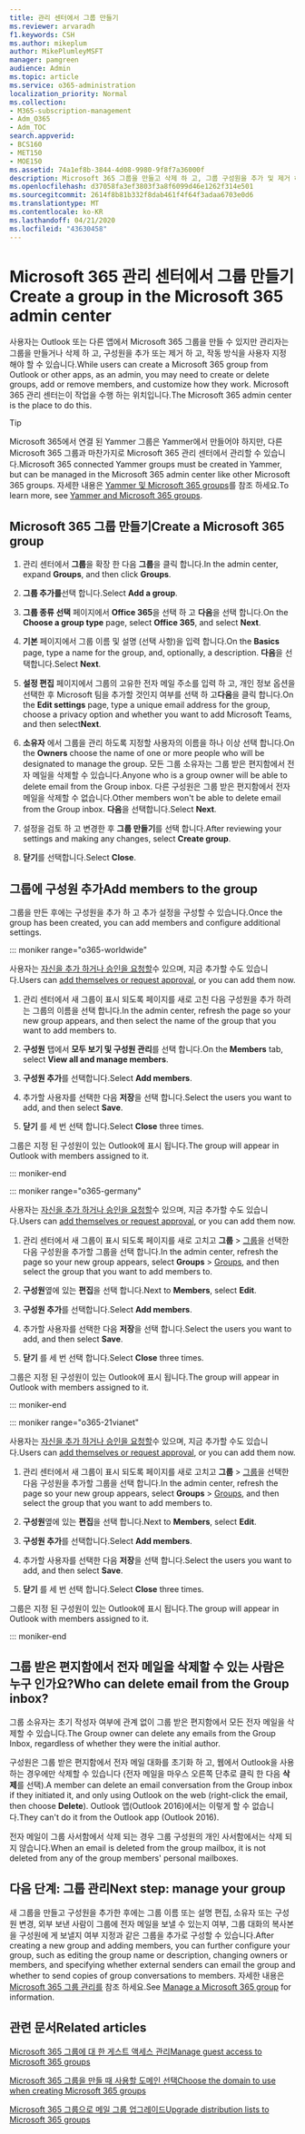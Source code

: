 ```yaml
---
title: 관리 센터에서 그룹 만들기
ms.reviewer: arvaradh
f1.keywords: CSH
ms.author: mikeplum
author: MikePlumleyMSFT
manager: pamgreen
audience: Admin
ms.topic: article
ms.service: o365-administration
localization_priority: Normal
ms.collection:
- M365-subscription-management
- Adm_O365
- Adm_TOC
search.appverid:
- BCS160
- MET150
- MOE150
ms.assetid: 74a1ef8b-3844-4d08-9980-9f8f7a36000f
description: Microsoft 365 그룹을 만들고 삭제 하 고, 그룹 구성원을 추가 및 제거 하 고, 그룹의 작동 방식을 사용자 지정 하는 방법에 대해 알아봅니다.
ms.openlocfilehash: d37058fa3ef3803f3a8f6099d46e1262f314e501
ms.sourcegitcommit: 2614f8b81b332f8dab461f4f64f3adaa6703e0d6
ms.translationtype: MT
ms.contentlocale: ko-KR
ms.lasthandoff: 04/21/2020
ms.locfileid: "43630458"
---
```

# <a name="create-a-group-in-the-microsoft-365-admin-center"></a><span data-ttu-id="855c8-103">Microsoft 365 관리 센터에서 그룹 만들기</span><span class="sxs-lookup"><span data-stu-id="855c8-103">Create a group in the Microsoft 365 admin center</span></span>
  
<span data-ttu-id="855c8-104">사용자는 Outlook 또는 다른 앱에서 Microsoft 365 그룹을 만들 수 있지만 관리자는 그룹을 만들거나 삭제 하 고, 구성원을 추가 또는 제거 하 고, 작동 방식을 사용자 지정 해야 할 수 있습니다.</span><span class="sxs-lookup"><span data-stu-id="855c8-104">While users can create a Microsoft 365 group from Outlook or other apps, as an admin, you may need to create or delete groups, add or remove members, and customize how they work.</span></span> <span data-ttu-id="855c8-105">Microsoft 365 관리 센터는이 작업을 수행 하는 위치입니다.</span><span class="sxs-lookup"><span data-stu-id="855c8-105">The Microsoft 365 admin center is the place to do this.</span></span> 

> [!TIP]
> <span data-ttu-id="855c8-106">Microsoft 365에서 연결 된 Yammer 그룹은 Yammer에서 만들어야 하지만, 다른 Microsoft 365 그룹과 마찬가지로 Microsoft 365 관리 센터에서 관리할 수 있습니다.</span><span class="sxs-lookup"><span data-stu-id="855c8-106">Microsoft 365 connected Yammer groups must be created in Yammer, but can be managed in the Microsoft 365 admin center like other Microsoft 365 groups.</span></span> <span data-ttu-id="855c8-107">자세한 내용은 [Yammer 및 Microsoft 365 groups](https://support.office.com/article/d8c239dc-a48b-47ab-b85e-6b4b8191a869.aspx)를 참조 하세요.</span><span class="sxs-lookup"><span data-stu-id="855c8-107">To learn more, see [Yammer and Microsoft 365 groups](https://support.office.com/article/d8c239dc-a48b-47ab-b85e-6b4b8191a869.aspx).</span></span> 

## <a name="create-a-microsoft-365-group"></a><span data-ttu-id="855c8-108">Microsoft 365 그룹 만들기</span><span class="sxs-lookup"><span data-stu-id="855c8-108">Create a Microsoft 365 group</span></span>

1. <span data-ttu-id="855c8-109">관리 센터에서 **그룹**을 확장 한 다음 **그룹**을 클릭 합니다.</span><span class="sxs-lookup"><span data-stu-id="855c8-109">In the admin center, expand **Groups**, and then click **Groups**.</span></span>

2. <span data-ttu-id="855c8-110">**그룹 추가를**선택 합니다.</span><span class="sxs-lookup"><span data-stu-id="855c8-110">Select **Add a group**.</span></span>
  
3. <span data-ttu-id="855c8-111">**그룹 종류 선택** 페이지에서 **Office 365**을 선택 하 고 **다음**을 선택 합니다.</span><span class="sxs-lookup"><span data-stu-id="855c8-111">On the **Choose a group type** page, select **Office 365**, and select **Next**.</span></span>

4. <span data-ttu-id="855c8-112">**기본** 페이지에서 그룹 이름 및 설명 (선택 사항)을 입력 합니다.</span><span class="sxs-lookup"><span data-stu-id="855c8-112">On the **Basics** page, type a name for the group, and, optionally, a description.</span></span> <span data-ttu-id="855c8-113">**다음**을 선택합니다.</span><span class="sxs-lookup"><span data-stu-id="855c8-113">Select **Next**.</span></span>
    
5. <span data-ttu-id="855c8-114">**설정 편집** 페이지에서 그룹의 고유한 전자 메일 주소를 입력 하 고, 개인 정보 옵션을 선택한 후 Microsoft 팀을 추가할 것인지 여부를 선택 하 고**다음**을 클릭 합니다.</span><span class="sxs-lookup"><span data-stu-id="855c8-114">On the **Edit settings** page, type a unique email address for the group, choose a privacy option and whether you want to add Microsoft Teams, and then select**Next**.</span></span>
    
6. <span data-ttu-id="855c8-115">**소유자** 에서 그룹을 관리 하도록 지정할 사용자의 이름을 하나 이상 선택 합니다.</span><span class="sxs-lookup"><span data-stu-id="855c8-115">On the **Owners** choose the name of one or more people who will be designated to manage the group.</span></span> <span data-ttu-id="855c8-116">모든 그룹 소유자는 그룹 받은 편지함에서 전자 메일을 삭제할 수 있습니다.</span><span class="sxs-lookup"><span data-stu-id="855c8-116">Anyone who is a group owner will be able to delete email from the Group inbox.</span></span> <span data-ttu-id="855c8-117">다른 구성원은 그룹 받은 편지함에서 전자 메일을 삭제할 수 없습니다.</span><span class="sxs-lookup"><span data-stu-id="855c8-117">Other members won't be able to delete email from the Group inbox.</span></span> <span data-ttu-id="855c8-118">**다음**을 선택합니다.</span><span class="sxs-lookup"><span data-stu-id="855c8-118">Select **Next**.</span></span>
    
7. <span data-ttu-id="855c8-119">설정을 검토 하 고 변경한 후 **그룹 만들기**를 선택 합니다.</span><span class="sxs-lookup"><span data-stu-id="855c8-119">After reviewing your settings and making any changes, select **Create group**.</span></span>

8. <span data-ttu-id="855c8-120">**닫기**를 선택합니다.</span><span class="sxs-lookup"><span data-stu-id="855c8-120">Select **Close**.</span></span>
    
## <a name="add-members-to-the-group"></a><span data-ttu-id="855c8-121">그룹에 구성원 추가</span><span class="sxs-lookup"><span data-stu-id="855c8-121">Add members to the group</span></span>

<span data-ttu-id="855c8-122">그룹을 만든 후에는 구성원을 추가 하 고 추가 설정을 구성할 수 있습니다.</span><span class="sxs-lookup"><span data-stu-id="855c8-122">Once the group has been created, you can add members and configure additional settings.</span></span>

::: moniker range="o365-worldwide"

<span data-ttu-id="855c8-123">사용자는 [자신을 추가 하거나 승인을 요청할](https://support.office.com/article/Join-a-group-in-Outlook-2e59e19c-b872-44c8-ae84-0acc4b79c45d)수 있으며, 지금 추가할 수도 있습니다.</span><span class="sxs-lookup"><span data-stu-id="855c8-123">Users can [add themselves or request approval](https://support.office.com/article/Join-a-group-in-Outlook-2e59e19c-b872-44c8-ae84-0acc4b79c45d), or you can add them now.</span></span>

1. <span data-ttu-id="855c8-124">관리 센터에서 새 그룹이 표시 되도록 페이지를 새로 고친 다음 구성원을 추가 하려는 그룹의 이름을 선택 합니다.</span><span class="sxs-lookup"><span data-stu-id="855c8-124">In the admin center, refresh the page so your new group appears, and then select the name of the group that you want to add members to.</span></span>
    
2. <span data-ttu-id="855c8-125">**구성원** 탭에서 **모두 보기 및 구성원 관리**를 선택 합니다.</span><span class="sxs-lookup"><span data-stu-id="855c8-125">On the **Members** tab, select **View all and manage members**.</span></span>

3. <span data-ttu-id="855c8-126">**구성원 추가**를 선택합니다.</span><span class="sxs-lookup"><span data-stu-id="855c8-126">Select **Add members**.</span></span>
    
4. <span data-ttu-id="855c8-127">추가할 사용자를 선택한 다음 **저장**을 선택 합니다.</span><span class="sxs-lookup"><span data-stu-id="855c8-127">Select the users you want to add, and then select **Save**.</span></span>
    
5. <span data-ttu-id="855c8-128">**닫기** 를 세 번 선택 합니다.</span><span class="sxs-lookup"><span data-stu-id="855c8-128">Select **Close** three times.</span></span> 
    
<span data-ttu-id="855c8-129">그룹은 지정 된 구성원이 있는 Outlook에 표시 됩니다.</span><span class="sxs-lookup"><span data-stu-id="855c8-129">The group will appear in Outlook with members assigned to it.</span></span>

::: moniker-end

::: moniker range="o365-germany"

<span data-ttu-id="855c8-130">사용자는 [자신을 추가 하거나 승인을 요청할](https://support.office.com/article/Join-a-group-in-Outlook-2e59e19c-b872-44c8-ae84-0acc4b79c45d)수 있으며, 지금 추가할 수도 있습니다.</span><span class="sxs-lookup"><span data-stu-id="855c8-130">Users can [add themselves or request approval](https://support.office.com/article/Join-a-group-in-Outlook-2e59e19c-b872-44c8-ae84-0acc4b79c45d), or you can add them now.</span></span>
1. <span data-ttu-id="855c8-131">관리 센터에서 새 그룹이 표시 되도록 페이지를 새로 고치고 **그룹** \> <a href="https://go.microsoft.com/fwlink/p/?linkid=2052855" target="_blank">그룹</a>을 선택한 다음 구성원을 추가할 그룹을 선택 합니다.</span><span class="sxs-lookup"><span data-stu-id="855c8-131">In the admin center, refresh the page so your new group appears, select **Groups** \> <a href="https://go.microsoft.com/fwlink/p/?linkid=2052855" target="_blank">Groups</a>, and then select the group that you want to add members to.</span></span>
    
2. <span data-ttu-id="855c8-132">**구성원**옆에 있는 **편집**을 선택 합니다.</span><span class="sxs-lookup"><span data-stu-id="855c8-132">Next to **Members**, select **Edit**.</span></span>
3. <span data-ttu-id="855c8-133">**구성원 추가**를 선택합니다.</span><span class="sxs-lookup"><span data-stu-id="855c8-133">Select **Add members**.</span></span>
    
4. <span data-ttu-id="855c8-134">추가할 사용자를 선택한 다음 **저장**을 선택 합니다.</span><span class="sxs-lookup"><span data-stu-id="855c8-134">Select the users you want to add, and then select **Save**.</span></span>
    
5. <span data-ttu-id="855c8-135">**닫기** 를 세 번 선택 합니다.</span><span class="sxs-lookup"><span data-stu-id="855c8-135">Select **Close** three times.</span></span> 
    
<span data-ttu-id="855c8-136">그룹은 지정 된 구성원이 있는 Outlook에 표시 됩니다.</span><span class="sxs-lookup"><span data-stu-id="855c8-136">The group will appear in Outlook with members assigned to it.</span></span>
  
::: moniker-end

::: moniker range="o365-21vianet"

<span data-ttu-id="855c8-137">사용자는 [자신을 추가 하거나 승인을 요청할](https://support.office.com/article/Join-a-group-in-Outlook-2e59e19c-b872-44c8-ae84-0acc4b79c45d)수 있으며, 지금 추가할 수도 있습니다.</span><span class="sxs-lookup"><span data-stu-id="855c8-137">Users can [add themselves or request approval](https://support.office.com/article/Join-a-group-in-Outlook-2e59e19c-b872-44c8-ae84-0acc4b79c45d), or you can add them now.</span></span>
1. <span data-ttu-id="855c8-138">관리 센터에서 새 그룹이 표시 되도록 페이지를 새로 고치고 **그룹** \> <a href="https://go.microsoft.com/fwlink/p/?linkid=2052855" target="_blank">그룹</a>을 선택한 다음 구성원을 추가할 그룹을 선택 합니다.</span><span class="sxs-lookup"><span data-stu-id="855c8-138">In the admin center, refresh the page so your new group appears, select **Groups** \> <a href="https://go.microsoft.com/fwlink/p/?linkid=2052855" target="_blank">Groups</a>, and then select the group that you want to add members to.</span></span>
    
2. <span data-ttu-id="855c8-139">**구성원**옆에 있는 **편집**을 선택 합니다.</span><span class="sxs-lookup"><span data-stu-id="855c8-139">Next to **Members**, select **Edit**.</span></span>
3. <span data-ttu-id="855c8-140">**구성원 추가**를 선택합니다.</span><span class="sxs-lookup"><span data-stu-id="855c8-140">Select **Add members**.</span></span>
    
4. <span data-ttu-id="855c8-141">추가할 사용자를 선택한 다음 **저장**을 선택 합니다.</span><span class="sxs-lookup"><span data-stu-id="855c8-141">Select the users you want to add, and then select **Save**.</span></span>
    
5. <span data-ttu-id="855c8-142">**닫기** 를 세 번 선택 합니다.</span><span class="sxs-lookup"><span data-stu-id="855c8-142">Select **Close** three times.</span></span> 
    
<span data-ttu-id="855c8-143">그룹은 지정 된 구성원이 있는 Outlook에 표시 됩니다.</span><span class="sxs-lookup"><span data-stu-id="855c8-143">The group will appear in Outlook with members assigned to it.</span></span>
  
::: moniker-end

## <a name="who-can-delete-email-from-the-group-inbox"></a><span data-ttu-id="855c8-144">그룹 받은 편지함에서 전자 메일을 삭제할 수 있는 사람은 누구 인가요?</span><span class="sxs-lookup"><span data-stu-id="855c8-144">Who can delete email from the Group inbox?</span></span>

<span data-ttu-id="855c8-145">그룹 소유자는 초기 작성자 여부에 관계 없이 그룹 받은 편지함에서 모든 전자 메일을 삭제할 수 있습니다.</span><span class="sxs-lookup"><span data-stu-id="855c8-145">The Group owner can delete any emails from the Group Inbox, regardless of whether they were the initial author.</span></span>
  
<span data-ttu-id="855c8-146">구성원은 그룹 받은 편지함에서 전자 메일 대화를 초기화 하 고, 웹에서 Outlook을 사용 하는 경우에만 삭제할 수 있습니다 (전자 메일을 마우스 오른쪽 단추로 클릭 한 다음 **삭제**를 선택).</span><span class="sxs-lookup"><span data-stu-id="855c8-146">A member can delete an email conversation from the Group inbox if they initiated it, and only using Outlook on the web (right-click the email, then choose **Delete**).</span></span> <span data-ttu-id="855c8-147">Outlook 앱(Outlook 2016)에서는 이렇게 할 수 없습니다.</span><span class="sxs-lookup"><span data-stu-id="855c8-147">They can't do it from the Outlook app (Outlook 2016).</span></span>
  
<span data-ttu-id="855c8-148">전자 메일이 그룹 사서함에서 삭제 되는 경우 그룹 구성원의 개인 사서함에서는 삭제 되지 않습니다.</span><span class="sxs-lookup"><span data-stu-id="855c8-148">When an email is deleted from the group mailbox, it is not deleted from any of the group members' personal mailboxes.</span></span>

## <a name="next-step-manage-your-group"></a><span data-ttu-id="855c8-149">다음 단계: 그룹 관리</span><span class="sxs-lookup"><span data-stu-id="855c8-149">Next step: manage your group</span></span>

<span data-ttu-id="855c8-150">새 그룹을 만들고 구성원을 추가한 후에는 그룹 이름 또는 설명 편집, 소유자 또는 구성원 변경, 외부 보낸 사람이 그룹에 전자 메일을 보낼 수 있는지 여부, 그룹 대화의 복사본을 구성원에 게 보낼지 여부 지정과 같은 그룹을 추가로 구성할 수 있습니다.</span><span class="sxs-lookup"><span data-stu-id="855c8-150">After creating a new group and adding members, you can further configure your group, such as editing the group name or description, changing owners or members, and specifying whether external senders can email the group and whether to send copies of group conversations to members.</span></span> <span data-ttu-id="855c8-151">자세한 내용은 [Microsoft 365 그룹 관리를](manage-groups.md) 참조 하세요.</span><span class="sxs-lookup"><span data-stu-id="855c8-151">See [Manage a Microsoft 365 group](manage-groups.md) for information.</span></span>

## <a name="related-articles"></a><span data-ttu-id="855c8-152">관련 문서</span><span class="sxs-lookup"><span data-stu-id="855c8-152">Related articles</span></span>

[<span data-ttu-id="855c8-153">Microsoft 365 그룹에 대 한 게스트 액세스 관리</span><span class="sxs-lookup"><span data-stu-id="855c8-153">Manage guest access to Microsoft 365 groups</span></span>](https://support.office.com/article/7c713d74-a144-4eab-92e7-d50df526ff96.aspx)

[<span data-ttu-id="855c8-154">Microsoft 365 그룹을 만들 때 사용할 도메인 선택</span><span class="sxs-lookup"><span data-stu-id="855c8-154">Choose the domain to use when creating Microsoft 365 groups</span></span>](choose-domain-to-create-groups.md)

[<span data-ttu-id="855c8-155">Microsoft 365 그룹으로 메일 그룹 업그레이드</span><span class="sxs-lookup"><span data-stu-id="855c8-155">Upgrade distribution lists to Microsoft 365 groups</span></span>](../manage/upgrade-distribution-lists.md)
